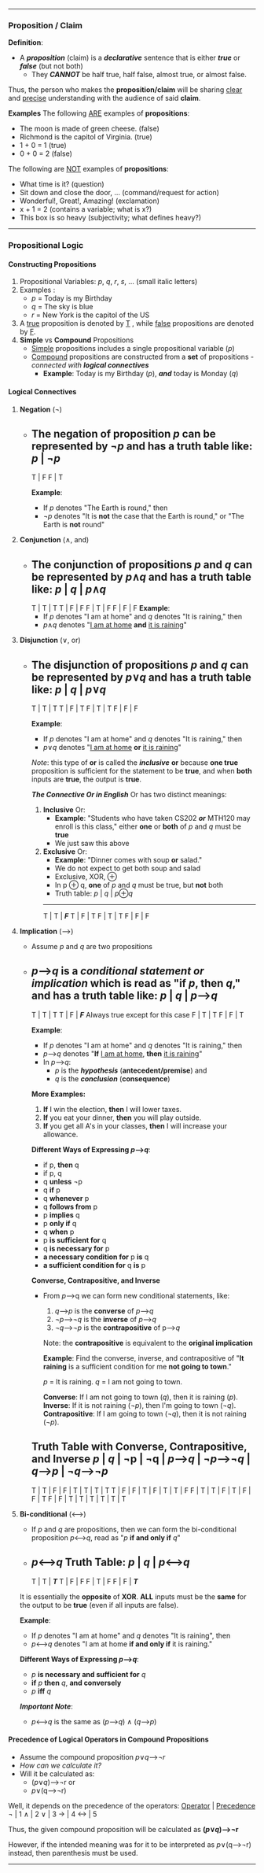 - - - 
### **Proposition / Claim**

**Definition**: 
* A ***proposition*** (claim) is a ***declarative*** sentence that is either ***true*** or ***false*** (but not both)
	* They ***CANNOT*** be half true, half false, almost true, or almost false.

Thus, the person who makes the **proposition/claim** will be sharing <u>clear</u> and <u>precise</u> understanding with the audience of said **claim**.

**Examples**
The following <u>ARE</u> examples of **propositions**:
* The moon is made of green cheese.   (false)
* Richmond is the capitol of Virginia.     (true)
* 1 + 0 = 1                                                 (true)
* 0 + 0 = 2                                                (false)

The following are <u>NOT</u> examples of **propositions**:
* What time is it?                                     (question)
* Sit down and close the door, ...           (command/request for action)
* Wonderful!, Great!, Amazing!               (exclamation)
* x + 1 = 2                                                 (contains a variable; what is x?)
* This box is so heavy                             (subjectivity; what defines heavy?)

- - -
### Propositional Logic

#### **Constructing Propositions**
1. Propositional Variables: *p*, *q*, *r*, *s*, ... (small italic letters)
2. Examples :
	* *p* = Today is my Birthday
	* *q* = The sky is blue
	* *r* = New York is the capitol of the US
3. A <u>true</u> proposition is denoted by <u>T</u> , while <u>false</u> propositions are denoted by <u>F</u>.
4. **Simple** vs **Compound** Propositions
	* <u>Simple</u> propositions includes a single propositional variable (*p*) 
	* <u>Compound</u> propositions are constructed from a **set** of propositions - *connected with **logical connectives***
		- **Example**: Today is my Birthday (*p*), ***and*** today is Monday (*q*)


#### Logical Connectives
1. **Negation** (¬)
	* The **negation** of proposition *p* can be represented by ¬*p* and has a truth table like:
	   *p*           |         ¬*p*
	   -----------------
	   T           |          F
	   F           |          T     

	  **Example**: 
	  * If *p* denotes "The Earth is round," then
	  * ¬*p* denotes "It is **not** the case that the Earth is round," or "The Earth is **not** round"
2. **Conjunction** (∧, and)
	* The **conjunction** of propositions *p* and *q* can be represented by *p*∧*q* and has a truth table like:
	   *p*           |         *q*          |       *p*∧*q*
	   -----------------------------------
	   T           |          T         |          T
	   T           |          F         |          F
	   F           |          T         |          F
	   F           |          F         |          F
	  **Example**:
	   * If *p* denotes "I am at home" and *q* denotes "It is raining," then
	   * *p*∧*q* denotes "<u>I am at home</u> **and** <u>it is raining</u>"
3. **Disjunction** (∨, or)
	* The **disjunction** of propositions *p* and *q* can be represented by *p*∨*q* and has a truth table like:
	   *p*           |         *q*          |       *p*∨*q*
	   -----------------------------------
	   T           |          T         |          T
	   T           |          F         |          T
	   F           |          T         |          T
	   F           |          F         |          F
	   
	  **Example**:
	   * If *p* denotes "I am at home" and *q* denotes "It is raining," then
	   * *p*∨*q* denotes "<u>I am at home</u> **or** <u>it is raining</u>"
	
	   *Note*: this type of **or** is called the ***inclusive*** **or** because **one true** proposition is sufficient for the statement to be **true**, and when **both** inputs are **true**, the output is **true**.

		***The Connective Or in English***
		Or has two distinct meanings:
		1. **Inclusive** Or:
			* **Example**: "Students who have taken CS202 ***or*** MTH120 may enroll is  this class," either **one** or **both** of *p* and *q* must be **true**
			* We just saw this above
		1. **Exclusive** Or:
			* **Example**: "Dinner comes with soup **or** salad."
			* We do not expect to get both soup and salad
			* Exclusive, XOR, ⊕
			* In p ⊕ q, **one** of *p* and *q* must be true, but **not** both
			* Truth table:
			*p*           |         *q*          |       *p*⊕*q*
		    -----------------------------------
		    T           |          T         |          ***F***
		    T           |          F         |          T
		    F           |          T         |          T
		    F           |          F         |           F
4. **Implication** (-->)
	* Assume *p* and *q* are two propositions
	* *p*-->*q* is a *conditional statement or **implication*** which is read as "if *p*, then *q*," and has a truth table like:
	   *p*           |         *q*          |       *p*-->*q*
	   -----------------------------------
	   T           |          T         |          T
	   T           |          F         |          ***F***             Always true except for this case
	   F           |          T         |          T
	   F           |          F         |          T
	   
	  **Example**:
	   * If *p* denotes "I am at home" and *q* denotes "It is raining," then
	   * *p*-->*q* denotes "**If** <u>I am at home</u>, **then** <u>it is raining</u>"
	   * In *p*-->*q*:
		   * *p* is the ***hypothesis*** (**antecedent/premise**) and
		   * *q* is the ***conclusion*** (**consequence**)
	
		**More Examples:**
		1. **If** I win the election, **then** I will lower taxes.
		2. **If** you eat your dinner, **then** you will play outside.
		3. **If** you get all A's in your classes, **then** I will increase your allowance.

		**Different Ways of Expressing *p*-->*q***:
		* if p, **then** q
		* if p, q
		* q **unless** ¬p
		* q **if** p
		* q **whenever** p
		* q **follows from** p
		* p **implies** q
		* p **only if** q
		* q **when** p
		* p **is sufficient for** q
		* q **is necessary for** p
		* **a necessary condition for** p **is** q
		* **a sufficient condition for** q **is** p

		**Converse, Contrapositive, and Inverse**
		* From *p*-->q we can form new conditional statements, like:
			1. *q*-->*p*       is the **converse** of *p*-->*q*
			2. ¬*p*-->¬*q*   is the **inverse** of *p*-->*q*
			3. ¬*q*-->¬*p*   is the **contrapositive** of p-->*q*
			
			Note: the **contrapositive** is equivalent to the **original implication**

			**Example**:
			Find the converse, inverse, and contrapositive of "**It raining** is a sufficient condition for me **not going to town**."

			 *p* = It is raining.
			 *q* = I am not going to town.

			**Converse**: If I am not going to town (*q*), then it is raining (*p*).
			**Inverse**: If it is not raining (¬*p*), then I'm going to town (¬*q*).
			**Contrapositive**: If I am going to town (¬*q*), then it is not raining (¬*p*).
			
		**Truth Table with Converse, Contrapositive, and Inverse**
		*p*   |   *q*   |  ¬p  |  ¬q   **|  *p*-->*q*  |   ¬*p*-->¬*q*   |   *q*-->*p*   |  ¬*q*-->¬*p***
	   -----------------------------------------------------------------
	    T   |   T  |   F   |    F   |     T      |         T        |     T       |        T
	    T   |   F  |   F   |    T   |     F      |         T        |     T       |        F
	    F   |   T  |   T   |    F   |     T      |         F        |     F       |        T
	    F   |   F  |   T   |    T   |     T      |         T        |     T       |        T
5. **Bi-conditional** (<-->)
     * If *p* and *q* are propositions, then we can form the bi-conditional proposition *p*<-->*q*, read as "*p* **if and only if** *q*"
     * *p*<-->*q* Truth Table:
        *p*           |          *q*          |     *p*<-->*q*
	   -----------------------------------
	   T           |          T         |         ***T***
	   T           |          F         |          F
	   F           |          T         |          F
	   F           |          F         |          ***T***

	It is essentially the **opposite** of **XOR**. **ALL** inputs must be the **same** for the output to be **true** (even if all inputs are false).

	**Example**:
	* If *p* denotes "I am at home" and *q* denotes "It is raining", then
	* *p*<-->*q* denotes "I am at home **if and only if** it is raining."

	**Different Ways of Expressing *p*-->*q***:
	* *p* **is necessary and sufficient for** *q*
	* **if** *p* **then** *q*, **and conversely**
	* *p* **iff** *q*

	***Important Note***:
	* *p*<-->*q* is the same as (*p*-->*q*) ∧ (*q*-->*p*)

#### Precedence of Logical Operators in Compound Propositions
* Assume the compound proposition *p*∨*q*-->¬*r*
* *How can we calculate it?*
* Will it be calculated as:
	* (*p*∨*q*)-->¬r
	or
	* *p*∨(q-->¬r)

Well, it depends on the precedence of the operators:
<u>Operator</u>     |    <u>Precedence</u>
¬                  |             1
∧                  |             2
∨                  |             3
->                 |             4
<->                |             5

Thus, the given compound proposition will be calculated as **(*p*∨*q*)-->¬r**

However, if the intended meaning was for it to be interpreted as *p*∨(q-->¬r) instead, then parenthesis must be used.

- - -



